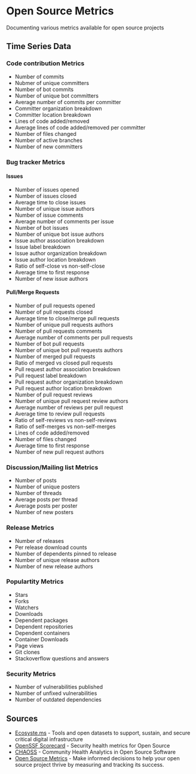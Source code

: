 # Open Source Metrics
Documenting various metrics available for open source projects

## Time Series Data

### Code contribution Metrics

- Number of commits
- Nubmer of unique committers
- Number of bot commits
- Number of unique bot committers
- Average number of commits per committer
- Committer organization breakdown
- Committer location breakdown
- Lines of code added/removed
- Average lines of code added/removed per committer
- Number of files changed
- Number of active branches
- Number of new committers

### Bug tracker Metrics

#### Issues

- Number of issues opened
- Number of issues closed
- Average time to close issues
- Number of unique issue authors
- Number of issue comments
- Average number of comments per issue
- Number of bot issues
- Number of unique bot issue authors
- Issue author association breakdown
- Issue label breakdown
- Issue author organization breakdown
- Issue author location breakdown
- Ratio of self-close vs non-self-close
- Average time to first response
- Number of new issue authors

#### Pull/Merge Requests

- Number of pull requests opened
- Number of pull requests closed
- Average time to close/merge pull requests
- Number of unique pull requests authors
- Number of pull requests comments
- Average number of comments per pull requests
- Number of bot pull requests
- Number of unique bot pull requests authors
- Number of merged pull requests
- Ratio of merged vs closed pull requests
- Pull request author association breakdown
- Pull request label breakdown
- Pull request author organization breakdown
- Pull request author location breakdown
- Number of pull request reviews
- Number of unique pull request review authors
- Average number of reviews per pull request
- Average time to review pull requests
- Ratio of self-reviews vs non-self-reviews
- Ratio of self-merges vs non-self-merges
- Lines of code added/removed
- Number of files changed
- Average time to first response
- Number of new pull request authors

### Discussion/Mailing list Metrics

- Number of posts
- Number of unique posters
- Number of threads
- Average posts per thread
- Average posts per poster
- Number of new posters

### Release Metrics

- Number of releases
- Per release download counts
- Number of dependents pinned to release
- Number of unique release authors
- Number of new release authors

### Populartity Metrics

- Stars
- Forks
- Watchers
- Downloads
- Dependent packages
- Dependent repositories
- Dependent containers
- Container Downloads
- Page views
- Git clones
- Stackoverflow questions and answers

### Security Metrics

- Number of vulnerabilities published
- Number of unfixed vulnerabilities
- Number of outdated dependencies

## Sources

- [Ecosyste.ms](https://ecosyste.ms/) - Tools and open datasets to support, sustain, and secure critical digital infrastructure
- [OpenSSF Scorecard](https://github.com/ossf/scorecard) - Security health metrics for Open Source
- [CHAOSS](https://chaoss.community/kb-metrics-and-metrics-models/) - Community Health Analytics in Open Source Software
- [Open Source Metrics](https://opensource.guide/metrics/) - Make informed decisions to help your open source project thrive by measuring and tracking its success.
